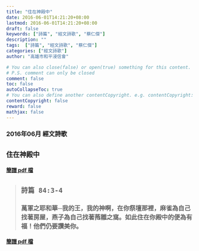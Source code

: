 ```yaml
---
title: "住在神殿中"
date: 2016-06-01T14:21:20+08:00
lastmod: 2016-06-01T14:21:20+08:00
draft: false
keywords: ["詩篇", "經文詩歌", "蔡仁傑"]
description: ""
tags:  ["詩篇", "經文詩歌", "蔡仁傑"]
categories: ["經文詩歌"]
author: "高雄市和平浸信會"

# You can also close(false) or open(true) something for this content.
# P.S. comment can only be closed
comment: false
toc: false
autoCollapseToc: true
# You can also define another contentCopyright. e.g. contentCopyright: "This is another copyright."
contentCopyright: false
reward: false
mathjax: false
---
```


### 2016年06月 經文詩歌

## `住在神殿中`

#### [簡譜 pdf 檔](/pdf-h/h201606.pdf "住在神殿中")

> ## `詩篇 84:3-4`
> 
> ### 萬軍之耶和華─我的王，我的神啊，在你祭壇那裡，麻雀為自己找著房屋，燕子為自己找著菢雛之窩。如此住在你殿中的便為有福！他們仍要讚美你。

#### [簡譜 pdf 檔](/pdf-h/h201606.pdf "住在神殿中")